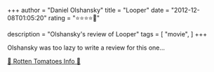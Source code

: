 +++
author = "Daniel Olshansky"
title = "Looper"
date = "2012-12-08T01:05:20"
rating = "⭐⭐⭐⭐🌟"

description = "Olshansky's review of Looper"
tags = [
    "movie",
]
+++


Olshansky was too lazy to write a review for this one...

[🍅 Rotten Tomatoes Info 🍅](https://www.rottentomatoes.com//m/looper)